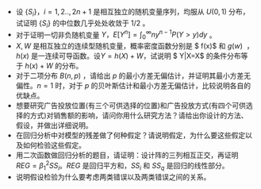 -  设 $\{S_i\}，i=1,2..,2n+1$ 是相互独立的随机变量序列，均服从 $U(0,1)$ 分布，试证明 $\{S_i\}$ 的中位数几乎处处收敛于 1/2 。 
-  对于证明一切非负随机变量 $Y，E[Y^n]=\int ^\infty_0ny^{n-1}P(Y>y)dy$ 。 
-  $X,W$ 是相互独立的连续型随机变量，概率密度函数分别是 $ f(x)$ 和 $g(w)$  ，$h(x)$ 是一连续可导函数。设$Y=h(X)+W$，试说明 $ Y|X=X$ 的条件分布等于 $h(x)+W$ 的分布。 
-  对于二项分布 $B(n,p)$ ，请给出 $p$ 的最小方差无偏估计，并证明其最小方差无偏性。$n=1$ 时，对于 $p$ 的贝叶斯估计和最小方差无偏估计，比较说明各自的优缺点。 
-  想要研究广告投放位置(有三个可供选择的位置)和广告投放方式(有四个可供选择的方式)对销售额的影响，请问你用什么研究方法？请给出你设计的方法、假设，并做出详细说明。 
-  在回归分析中对模型的残差做了何种假定？请说明假定，为什么要这些假定以及如何检验这些假定。 
-  用二次函数做回归分析的题目，请证明：设计阵的三列相互正交，再证明 $REG=\beta_1^2SS_i$。$REG$ 是回归平方和，$SS_i$ 和 $SS_q$ 是回归的线性部分。 
-  说明假设检验为什么要考虑两类错误以及两类错误之间的关系。 
